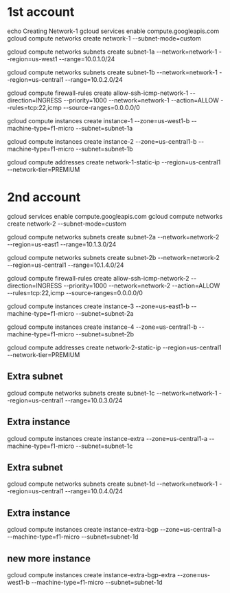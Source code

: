 # 1st account
echo Creating Network-1
gcloud services enable compute.googleapis.com
gcloud compute networks create network-1 --subnet-mode=custom

gcloud compute networks subnets create subnet-1a --network=network-1 --region=us-west1 --range=10.0.1.0/24

gcloud compute networks subnets create subnet-1b --network=network-1 --region=us-central1 --range=10.0.2.0/24

gcloud compute firewall-rules create allow-ssh-icmp-network-1 --direction=INGRESS --priority=1000 --network=network-1 --action=ALLOW --rules=tcp:22,icmp --source-ranges=0.0.0.0/0

gcloud compute instances create instance-1 --zone=us-west1-b --machine-type=f1-micro --subnet=subnet-1a

gcloud compute instances create instance-2 --zone=us-central1-b --machine-type=f1-micro --subnet=subnet-1b

gcloud compute addresses create network-1-static-ip --region=us-central1 --network-tier=PREMIUM





# 2nd account
gcloud services enable compute.googleapis.com
gcloud compute networks create network-2 --subnet-mode=custom

gcloud compute networks subnets create subnet-2a --network=network-2 --region=us-east1 --range=10.1.3.0/24

gcloud compute networks subnets create subnet-2b --network=network-2 --region=us-central1 --range=10.1.4.0/24

gcloud compute firewall-rules create allow-ssh-icmp-network-2 --direction=INGRESS --priority=1000 --network=network-2 --action=ALLOW --rules=tcp:22,icmp --source-ranges=0.0.0.0/0

gcloud compute instances create instance-3 --zone=us-east1-b --machine-type=f1-micro --subnet=subnet-2a

gcloud compute instances create instance-4 --zone=us-central1-b --machine-type=f1-micro --subnet=subnet-2b

gcloud compute addresses create network-2-static-ip --region=us-central1 --network-tier=PREMIUM


## Extra subnet
gcloud compute networks subnets create subnet-1c --network=network-1 --region=us-central1 --range=10.0.3.0/24

## Extra instance
gcloud compute instances create instance-extra --zone=us-central1-a --machine-type=f1-micro --subnet=subnet-1c


## Extra subnet
gcloud compute networks subnets create subnet-1d --network=network-1 --region=us-central1 --range=10.0.4.0/24

## Extra instance
gcloud compute instances create instance-extra-bgp --zone=us-central1-a --machine-type=f1-micro --subnet=subnet-1d


## new more instance
gcloud compute instances create instance-extra-bgp-extra --zone=us-west1-b --machine-type=f1-micro --subnet=subnet-1d
